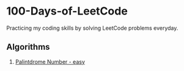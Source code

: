 # 100-Days-of-LeetCode

Practicing my coding skills by solving LeetCode problems everyday.

## Algorithms

1. [Palintdrome Number - easy](Algorithms/Palindrome-Number)


